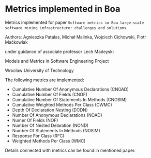 # Metrics implemented in Boa

Metrics implemented for paper `Software metrics in Boa large-scale software mining infrastructure: challenges and solutions`.

Authors:
Agnieszka Patalas, Michał Malinka, Wojciech Cichowski, Piotr Maćkowiak

under guidance of associate professor Lech Madeyski

Models and Metrics in Software Engineering Project

Wrocław University of Technology


The following metrics are implemented:

* Cumulative Number Of Anonymous Declarations (CNOAD)
* Cumulative Number Of Fields (CNOF)
* Cumulative Number Of Statements In Methods (CNOSIM)
* Cumulative Weighted Methods Per Class (CWMC)
* Depth Of Declaration Nesting (DODN)
* Number Of Anonymous Declarations (NOAD)
* Numer Of Fields (NOF)
* Number Of Nested Delaration (NOND)
* Number Of Statements In Methods (NOSIM)
* Response For Class (RFC)
* Weighted Methods Per Class (WMC)

Details connected with metrics can be found in mentioned paper.
